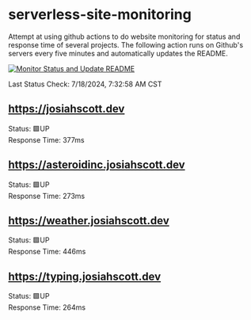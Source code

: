 # serverless-site-monitoring
Attempt at using github actions to do website monitoring for status and response time of several projects. The following action runs on Github's servers every five minutes and automatically updates the README.  

[![Monitor Status and Update README](https://github.com/JosiahSco/serverless-site-monitoring/actions/workflows/monitor.yaml/badge.svg)](https://github.com/JosiahSco/serverless-site-monitoring/actions/workflows/monitor.yaml)

Last Status Check: 7/18/2024, 7:32:58 AM CST

## https://josiahscott.dev
Status: 🟩UP  
Response Time: 377ms

## https://asteroidinc.josiahscott.dev
Status: 🟩UP  
Response Time: 273ms

## https://weather.josiahscott.dev
Status: 🟩UP  
Response Time: 446ms

## https://typing.josiahscott.dev
Status: 🟩UP  
Response Time: 264ms

